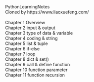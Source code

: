 <div><div>PythonLearningNotes</div><div>Cloned by https://www.liaoxuefeng.com/</div><div><br></div><div>Chapter 1 Overview</div><div>Chapter 2 input &amp; output</div><div>Chapter 3 type of data &amp; variable&nbsp;</div><div>Chapter 4 coding &amp; string</div><div>Chapter 5 list &amp; tuple</div><div>Chapter 6 if-else</div><div>Chapter 7 loop</div><div>Chapter 8 dict &amp; set()</div><div>Chapter 9 call &amp; define function</div><div>Chapter 10 function parameter</div><div>Chapter 11 function recursion</div><div><br></div></div>
